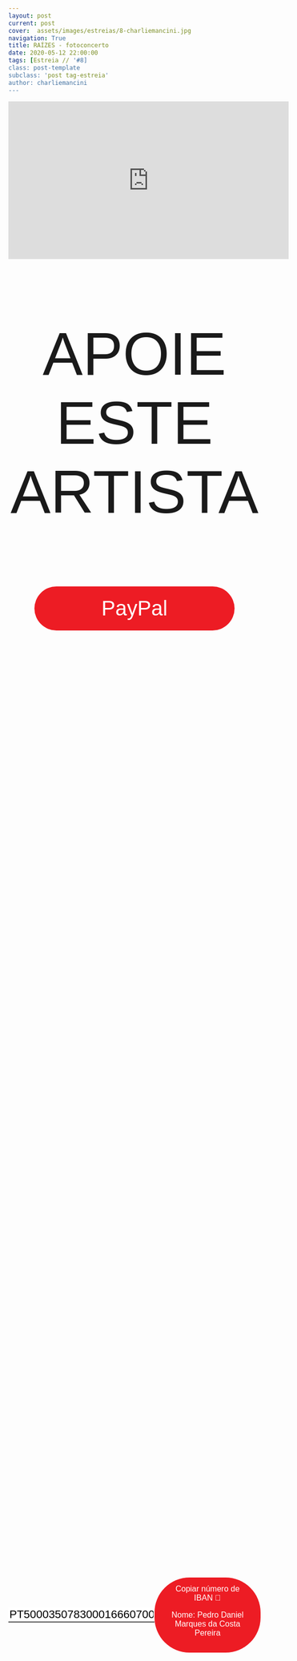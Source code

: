 ```yaml
---
layout: post
current: post
cover:  assets/images/estreias/8-charliemancini.jpg
navigation: True
title: RAÍZES - fotoconcerto
date: 2020-05-12 22:00:00
tags: [Estreia // '#8]
class: post-template
subclass: 'post tag-estreia'
author: charliemancini
---
```


<!-- warning: keep the content after the ? in the link, for autoplay -->
<iframe width="560" height="315" src="https://www.youtube.com/embed/b2Hq0MmwNWw?rel=0&amp;autoplay=1&amp;controls=0&amp;showinfo=0" frameborder="0" allow="accelerometer; autoplay; encrypted-media; gyroscope; picture-in-picture" allowfullscreen></iframe>



<!-- CSS code for some personalization -->
<style>
    .button {
      margin: auto;  
      display: block;
      border-radius: 70px;
      background-color: #ED1C24;
      border: none;
      color: #FFFFFF;
      text-align: center;
      font-family: "Verdana", sans-serif;
      font-size: 2.6rem;
      padding: 20px;
      width: 25rem;
      transition: all 0.5s;
      cursor: pointer;
    }
    
    .button span {
      cursor: pointer;
      display: inline-block;
      position: relative;
      transition: 0.5s;
    }
    
    .button span:after {
      content: '\00bb';
      position: absolute;
      opacity: 0;
      top: 0;
      right: -20px;
      transition: 0.5s;
    }
    
    .button:hover span {
      padding-right: 25px;
    }
    
    .button:hover span:after {
      opacity: 1;
      right: 0;
       display: inline-block;
    }


    .apoia {
        font-family: "Avant Garde", Avantgarde, "Century Gothic", CenturyGothic, "AppleGothic", sans-serif;
        font-size: 3vmax;
        text-align: center;
        text-transform: uppercase;
        text-rendering: optimizeLegibility;
    }


    .iban{
      margin: auto;  
      text-align: center;
      font-family: "Verdana", sans-serif;
      font-size: 1.8rem;
      padding-top: 2rem;
    }

    .btn {
      border: none;
      background-color: inherit;
      padding: 14px 28px;
      font-size: 16px;
      cursor: pointer;
      display: inline-block;
      font-family: "Verdana", sans-serif;
      border-radius: 70px;
    }

    .btn:hover {background: #454545;}

    .success {color: green;}
    .info {color: dodgerblue;}
    .warning {color: orange;}
    .danger {color: red;}
    .default {color: black;}

    /* Blue */
    .info {
      color: white;
      background: #2196F3;
      background-color: #ED1C24;
      font-family: "Verdana", sans-serif;
    }

    .info:hover {
      background: #454545;
      color: white;
    }

    .no-outline:focus {
      outline: none;
    }

  .info_numbers{
    font-family: "Verdana", sans-serif;
    font-size: 1.4rem;
  }
    
    .centerthat{
      height: 100%;
      display: flex;
      align-items: center;
      justify-content: center;
    }

    input {
      border-top-style: hidden;
      border-right-style: hidden;
      border-left-style: hidden;
      border-bottom-style: groove;
    }

</style>

<!-- JAVASCRIPT functions for autocopying text-->
<script>
function myFunction() {
  /* Get the text field */
  var copyText = document.getElementById("myInput");

  /* Select the text field */
  copyText.select();
  copyText.setSelectionRange(0, 99999); /*For mobile devices*/

  /* Copy the text inside the text field */
  document.execCommand("copy");

  // /* Alert the copied text */
  // alert("Copied the text: " + copyText.value);
}
function myFunction2() {
  /* Get the text field */
  var copyText = document.getElementById("myInput2");

  /* Select the text field */
  copyText.select();
  copyText.setSelectionRange(0, 99999); /*For mobile devices*/

  /* Copy the text inside the text field */
  document.execCommand("copy");

  // /* Alert the copied text */
  // alert("Copied the text: " + copyText.value);
}
</script>



<div class="center">
   <p class = "apoia">Apoie este artista</p> 
    <button class="button" onclick="window.location.href = '';"><span>PayPal </span></button> 
<br>
<div class = "centerthat">
  <!-- The text field -->
  <input type="text" class="no-outline info_numbers" value="PT50003507830001666070081" id="myInput"> 
  <!-- The button used to copy the text -->
  <button class="btn info"  onclick="myFunction()">Copiar número de IBAN 🏧<br />

  Nome: Pedro Daniel Marques da Costa Pereira </button>
</div>
<br>
<br>

<div class = "centerthat"> 
  <!-- The text field -->
  <input type="text" class="no-outline info_numbers" value="918798722" id="myInput2">
  <!-- The button used to copy the text -->
  <button class="btn info" onclick="myFunction2()">Copiar número de MBWAY 📲</button>
</div>



<br>

Foto concerto "RAÍZES" - A fotografia de Artur Pastor musicada por Charlie Mancini.
Charlie Mancini apresenta o foto-concerto com a obra do fotógrafo Artur Pastor. Esta é uma viagem de exceção feita pelo poeta da fotografia portuguesa; a viagem faz-se pelas raízes culturais de Portugal, com imagens únicas no meio rural e urbano.



Artur Pastor (1922-1999) foi um dos grandes fotógrafos portugueses do século XX.

Iniciou o seu percurso fotográfico nos anos 40 e produziu incessantemente, durante toda a sua vida. Manifestou particular interesse pela paisagem humana, pelas etnografias do trabalho e do mundo rural.

Percorreu o país inteiro criando um acervo fotográfico único que testemunha um Portugal desaparecido.

A par da sua atividade artística desenvolveu a sua atividade profissional, igualmente na área da fotografia, na Direção Geral dos Serviços Agrícolas do Ministério da Economia, onde ingressou em 1950. Fundou a fototeca daquele ministério.

Produziu vários álbuns fotográficos e organizou inúmeras exposições individuais. Com apenas 24 anos fez a sua primeira grande exposição individual, com cerca de 300 provas, no Círculo Cultural do Algarve.



Charlie Mancini tem composto bandas sonoras para filmes independentes desde 2005. Destaca-se o seu trabalho no documentário de 2016 “Mar de Sines” realizado por Diogo Vilhena, que venceu o prémio de “Melhor Filme Etnográfico” no Festival Internacional do Filme Etnográfico do Recife, Brasil, em 2016.

Além do cinema, criou a banda sonora e o design sonoro para a peça de teatro de rua “Insekto” a partir d’A Metamorfose da Franz Kafka.

Charlie Mancini tem actuado com o seu cine-concerto desde 2007, criando música improvisada em filmes clássicos dos primórdios do cinema, abrangendo estilos tão diversos quanto a ficção-científica, surrealismo, animação e comédia, em mais de 120 sessões na Suiça, Itália, Holanda e em todas as regiões de Portugal e Açores.



## Siga o trabalho de Charlie Mancini

<a href="https://www.facebook.com/mrcharliemancini/">Facebook</a>
<a href="https://www.instagram.com/mrcharliemancini/">Instagram</a>



Fotografia de Sofia Costa




